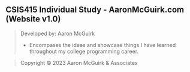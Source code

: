 ## CSIS415 Individual Study - AaronMcGuirk.com (Website v1.0)
> Developed by: Aaron McGuirk
>* Encompases the ideas and showcase things I have learned throughout my college programming career.

> Copyright © 2023 Aaron McGuirk & Associates
